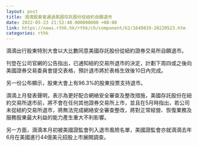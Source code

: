 ```yaml
---
layout: post
title: 滴滴股東會通過美國存託股份從紐約自願退市
date: 2022-05-23 21:52:40.000000000 +08:00
link: https://news.rthk.hk/rthk/ch/component/k2/1649819-20220523.htm
categories: rthk
---
```


滴滴出行股東特別大會以大比數同意美國存託股份從紐約證券交易所自願退市。

刊登在公司官網的公告指出，已通知紐約交易所退市的決定，計劃下周四或之後向美國證券交易委員會提交表格，預計退市將於表格生效後10日內完成。

另一份公布顯示，股東大會上有96.3%的股東投票支持退市。

滴滴上月發表聲明，表示為更好配合網絡安全審查及整改措施，美國存託股份在紐約交易所退市前，將不會在任何其他證券交易所上市，並且在5月時指出，若公司未從紐約交易所退市，將無法完成網絡安全審查整改，將對正常經營、恢復業務及服務股東最大利益的能力產生重大不利影響。

另一方面，滴滴本月初被美國證監會列入退市風險名單，美國證監會亦就滴滴去年6月在美國進行44億美元招股上市展開調查。
